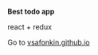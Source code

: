 <b>Best todo app</b><br>

react + redux<br>

Go to <a href="https://vsafonkin.github.io">vsafonkin.github.io</a>



